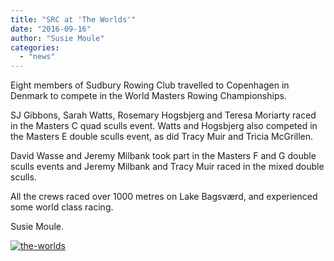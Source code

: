 ```yaml
---
title: "SRC at 'The Worlds'"
date: "2016-09-16"
author: "Susie Moule"
categories: 
  - "news"
---
```


Eight members of Sudbury Rowing Club travelled to Copenhagen in Denmark to compete in the World Masters Rowing Championships.

SJ Gibbons, Sarah Watts, Rosemary Hogsbjerg and Teresa Moriarty raced in the Masters C quad sculls event. Watts and Hogsbjerg also competed in the Masters E double sculls event, as did Tracy Muir and Tricia McGrillen.

David Wasse and Jeremy Milbank took part in the Masters F and G double sculls events and Jeremy Milbank and Tracy Muir raced in the mixed double sculls.

All the crews raced over 1000 metres on Lake Bagsværd, and experienced some world class racing.

Susie Moule.

[![the-worlds](/assets/news/images/The-Worlds.jpg)](http://sudburyrowingclub.org.uk/wp-content/uploads/2016/09/The-Worlds.jpg)
